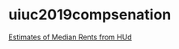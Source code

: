 # uiuc2019compsenation
[Estimates of Median Rents from HUd](https://www.huduser.gov/portal/datasets/50per.html)
